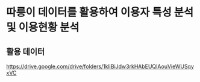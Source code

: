 # 따릉이 데이터를 활용하여 이용자 특성 분석 및 이용현황 분석

## 활용 데이터
https://drive.google.com/drive/folders/1kliBiJdw3rkHAbEUQIAouVieWUSqyxVC
